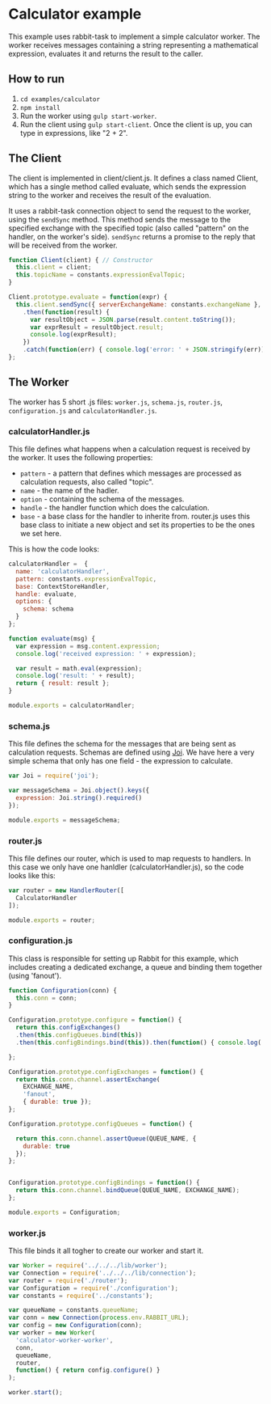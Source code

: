 # Calculator example
This example uses rabbit-task to implement a simple calculator worker.
The worker receives messages containing a string representing a mathematical expression, evaluates it and returns the result to the caller.

## How to run
1. `cd examples/calculator`
2. `npm install`
3. Run the worker using `gulp start-worker`.
4. Run the client using `gulp start-client`. Once the client is up, you can type in expressions, like "2 + 2".

## The Client
The client is implemented in client/client.js. It defines a class named Client, which has a single method called evaluate, which sends the expression string to the worker and receives the result of the evaluation.

It uses a rabbit-task connection object to send the request to the worker, using the `sendSync` method. 
This method sends the message to the specified exchange with the specified topic (also called "pattern" on the handler, on the worker's side).
`sendSync` returns a promise to the reply that will be received from the worker.

```javascript
function Client(client) { // Constructor
  this.client = client;
  this.topicName = constants.expressionEvalTopic;
}

Client.prototype.evaluate = function(expr) {
  this.client.sendSync({ serverExchangeName: constants.exchangeName },  this.topicName, { expression: expr })
    .then(function(result) {
      var resultObject = JSON.parse(result.content.toString());
      var exprResult = resultObject.result;
      console.log(exprResult);
    })
    .catch(function(err) { console.log('error: ' + JSON.stringify(err)) });
};
```

## The Worker
The worker has 5 short .js files: `worker.js`, `schema.js`, `router.js`, `configuration.js` and `calculatorHandler.js`.

### calculatorHandler.js
This file defines what happens when a calculation request is received by the worker.
It uses the following properties:
* `pattern` - a pattern that defines which messages are processed as calculation requests, also called "topic".
* `name` - the name of the hadler.
* `option` - containing the schema of the messages.
* `handle` - the handler function which does the calculation.
* `base` - a base class for the handler to inherite from. router.js uses this base class to initiate a new object and set its properties to be the ones we set here.

This is how the code looks:
```javascript
calculatorHandler =  {
  name: 'calculatorHandler',
  pattern: constants.expressionEvalTopic,
  base: ContextStoreHandler,
  handle: evaluate,
  options: {
    schema: schema
  }
};

function evaluate(msg) {
  var expression = msg.content.expression;
  console.log('received expression: ' + expression);

  var result = math.eval(expression);
  console.log('result: ' + result);
  return { result: result };
}

module.exports = calculatorHandler;
```
### schema.js
This file defines the schema for the messages that are being sent as calculation requests. Schemas are defined using [Joi](https://github.com/hapijs/joi).
We have here a very simple schema that only has one field - the expression to calculate.

```javascript
var Joi = require('joi');

var messageSchema = Joi.object().keys({
  expression: Joi.string().required()
});

module.exports = messageSchema;
```
### router.js
This file defines our router, which is used to map requests to handlers.
In this case we only have one hanldler (calculatorHandler.js), so the code looks like this:
```javascript
var router = new HandlerRouter([
  CalculatorHandler
]);

module.exports = router;
```
### configuration.js
This class is responsible for setting up Rabbit for this example, which includes creating a dedicated exchange, a queue and binding them together (using 'fanout').
```javascript
function Configuration(conn) {
  this.conn = conn;
}

Configuration.prototype.configure = function() {
  return this.configExchanges()
  .then(this.configQueues.bind(this))
  .then(this.configBindings.bind(this)).then(function() { console.log('configured Rabbit') } );

};

Configuration.prototype.configExchanges = function() {
  return this.conn.channel.assertExchange(
    EXCHANGE_NAME,
    'fanout',
    { durable: true });
};

Configuration.prototype.configQueues = function() {

  return this.conn.channel.assertQueue(QUEUE_NAME, {
    durable: true
  });
};


Configuration.prototype.configBindings = function() {
  return this.conn.channel.bindQueue(QUEUE_NAME, EXCHANGE_NAME);
};

module.exports = Configuration;
```
### worker.js
This file binds it all togher to create our worker and start it.
```javascript
var Worker = require('../../../lib/worker');
var Connection = require('../../../lib/connection');
var router = require('./router');
var Configuration = require('./configuration');
var constants = require('../constants');

var queueName = constants.queueName;
var conn = new Connection(process.env.RABBIT_URL);
var config = new Configuration(conn);
var worker = new Worker(
  'calculator-worker-worker',
  conn,
  queueName,
  router,
  function() { return config.configure() }
);

worker.start();
```


